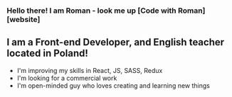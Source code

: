 ### Hello there! I am Roman - look me up [Code with Roman][website]

## I am a Front-end Developer, and English teacher located in Poland!
- I'm improving my skills in React, JS, SASS, Redux
- I'm looking for a commercial work
- I'm open-minded guy who loves creating and learning new things